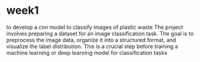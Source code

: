 # week1
to develop a cnn model to classify images of plastic waste
The project involves preparing a dataset for an image classification task. The goal is to preprocess the image data, organize it into a structured format, and visualize the label distribution. This is a crucial step before training a machine learning or deep learning model for classification tasks
